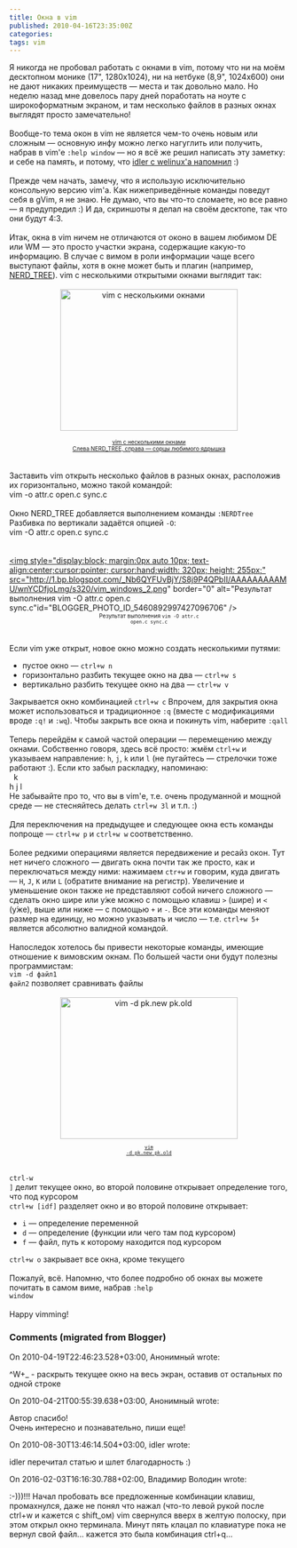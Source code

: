 ```yaml
---
title: Окна в vim
published: 2010-04-16T23:35:00Z
categories: 
tags: vim
---
```


Я никогда не пробовал работать с окнами в vim, потому что ни на моём десктопном монике (17", 1280x1024), ни на нетбуке (8,9", 1024x600) они не дают никаких преимуществ — места и так довольно мало. Но неделю назад мне довелось пару дней поработать на ноуте с широкоформатным экраном, и там несколько файлов в разных окнах выглядят просто замечательно!<br /><br />Вообще-то тема окон в vim не является чем-то очень новым или сложным — основную инфу можно легко нагуглить или получить, набрав в vim'е <code>:help window</code> — но я всё же решил написать эту заметку: и себе на память, и потому, что <a href="http://welinux.ru/post/2791/#cmnt51342">idler с welinux'а напомнил</a> :)<br /><a name='more'></a><br />Прежде чем начать, замечу, что я использую исключительно консольную версию vim'а. Как нижеприведённые команды поведут себя в gVim, я не знаю. Не думаю, что вы что-то сломаете, но все равно — я предупредил :) И да, скриншоты я делал на своём десктопе, так что они будут 4:3.<br /><br />Итак, окна в vim ничем не отличаются от оконо в вашем любимом DE или WM — это просто участки экрана, содержащие какую-то информацию. В случае с вимом в роли информации чаще всего выступают файлы, хотя в окне может быть и плагин (например, <a href="http://www.vim.org/scripts/script.php?script_id=1658">NERD_TREE</a>). vim с несколькими открытыми окнами выглядит так:<br /><br /><a onblur="try {parent.deselectBloggerImageGracefully();} catch(e) {}" href="http://1.bp.blogspot.com/_Nb6QYFUvBjY/S8j8QLseHMI/AAAAAAAAAMM/jM9CanyIZOo/s1600/vim_windows_1.png"><img style="display:block; margin:0px auto 10px; text-align:center;cursor:pointer; cursor:hand;width: 320px; height: 255px;" src="http://1.bp.blogspot.com/_Nb6QYFUvBjY/S8j8QLseHMI/AAAAAAAAAMM/jM9CanyIZOo/s320/vim_windows_1.png" border="0" alt="vim с несколькими окнами" id="BLOGGER_PHOTO_ID_5460891903134145730" /><center><font size="-2">vim с несколькими окнами<br />Слева NERD_TREE, справа — сорцы любимого ядрышка</font></center></a><br /><br />Заставить vim открыть несколько файлов в разных окнах, расположив их горизонтально, можно такой командой:<br /><div class="code">vim -o attr.c open.c sync.c</div><br />Окно NERD_TREE добавляется выполнением команды <code>:NERDTree</code> Разбивка по вертикали задаётся опцией <code>-O</code>:<br /><div class="code">vim -O attr.c open.c sync.c</div><br /><br /><a onblur="try {parent.deselectBloggerImageGracefully();} catch(e) {}" href="http://1.bp.blogspot.com/_Nb6QYFUvBjY/S8j9P4QPbII/AAAAAAAAAMU/wnYCDfjoLmg/s1600/vim_windows_2.png"><img style="display:block; margin:0px auto 10px; text-align:center;cursor:pointer; cursor:hand;width: 320px; height: 255px;" src="http://1.bp.blogspot.com/_Nb6QYFUvBjY/S8j9P4QPbII/AAAAAAAAAMU/wnYCDfjoLmg/s320/vim_windows_2.png" border="0" alt="Результат выполнения vim -O attr.c open.c sync.c"id="BLOGGER_PHOTO_ID_5460892997427096706" /><center><font size="-2">Результат выполнения <code>vim -O attr.c open.c sync.c</code></font></center></a><br /><br />Если vim уже открыт, новое окно можно создать несколькими путями:<ul><li>пустое окно — <code>ctrl+w n</code></li><li>горизонтально разбить текущее окно на два — <code>ctrl+w s</code></li><li>вертикально разбить текущее окно на два — <code>ctrl+w v</code></li></ul>Закрывается окно комбинацией <code>ctrl+w c</code> Впрочем, для закрытия окна может использоваться и традиционное <code>:q</code> (вместе с модификациями вроде <code>:q!</code> и <code>:wq</code>). Чтобы закрыть все окна и покинуть vim, наберите <code>:qall</code><br /><br />Теперь перейдём к самой частой операции — перемещению между окнами. Собственно говоря, здесь всё просто: жмём <code>ctrl+w</code> и указываем направление: <code>h</code>, <code>j</code>, <code>k</code> или <code>l</code> (не пугайтесь — стрелочки тоже работают :). Если кто забыл раскладку, напоминаю:<br /><div class="code">  k<br />h j l</div> Не забывайте про то, что вы в vim'е, т.е. очень продуманной и мощной среде — не стесняйтесь делать <code>ctrl+w 3l</code> и т.п. :)<br /><br />Для переключения на предыдущее и следующее окна есть команды попроще — <code>ctrl+w p</code> и <code>ctrl+w w</code> соответственно.<br /><br />Более редкими операциями является передвижение и ресайз окон. Тут нет ничего сложного — двигать окна почти так же просто, как и переключаться между ними: нажимаем <code>ctr+w</code> и говорим, куда двигать — <code>H</code>, <code>J</code>, <code>K</code> или <code>L</code> (обратите внимание на регистр). Увеличение и уменьшение окон также не представляют собой ничего сложного — сделать окно шире или у́же можно с помощью клавиш <code>&gt;</code> (шире) и <code>&lt;</code> (у́же), выше или ниже — с помощью <code>+</code> и <code>-</code>. Все эти команды меняют размер на единицу, но можно указывать и число — т.е. <code>ctrl+w 5+</code> является абсолютно валидной командой.<br /><br />Напоследок хотелось бы привести некоторые команды, имеющие отношение к вимовским окнам. По большей части они будут полезны программистам:<br /><code>vim -d файл1 файл2</code> позволяет сравнивать файлы<br /><br /><a onblur="try {parent.deselectBloggerImageGracefully();} catch(e) {}" href="http://2.bp.blogspot.com/_Nb6QYFUvBjY/S8kFGpj8PXI/AAAAAAAAAMc/BeDbSZ3c4yg/s1600/vim_windows_3.png"><img style="display:block; margin:0px auto 10px; text-align:center;cursor:pointer; cursor:hand;width: 320px; height: 255px;" src="http://2.bp.blogspot.com/_Nb6QYFUvBjY/S8kFGpj8PXI/AAAAAAAAAMc/BeDbSZ3c4yg/s320/vim_windows_3.png" border="0" alt="vim -d pk.new pk.old" id="BLOGGER_PHOTO_ID_5460901634957393266" /><center><font size="-2"><code>vim -d pk.new pk.old</code></font></center></a><br /><br /><code>ctrl-w ]</code> делит текущее окно, во второй половине открывает определение того, что под курсором<br /><code>ctrl+w [idf]</code> разделяет окно и во второй половине открывает:<ul><li><code>i</code> — определение переменной</li><li><code>d</code> — определение (функции или чего там под курсором)</li><li><code>f</code> — файл, путь к которому находится под курсором</li></ul><code>ctrl+w o</code> закрывает все окна, кроме текущего<br /><br />Пожалуй, всё. Напомню, что более подробно об окнах вы можете почитать в самом виме, набрав <code>:help window</code><br /><br />Happy vimming!

<h3 id='hakyll-convert-comments-title'>Comments (migrated from Blogger)</h3>
<div class='hakyll-convert-comment'>
<p class='hakyll-convert-comment-date'>On 2010-04-19T22:46:23.528+03:00, Анонимный wrote:</p>
<p class='hakyll-convert-comment-body'>
^W+_ - раскрыть текущее окно на весь экран, оставив от остальных по одной строке
</p>
</div>

<div class='hakyll-convert-comment'>
<p class='hakyll-convert-comment-date'>On 2010-04-21T00:55:39.638+03:00, Анонимный wrote:</p>
<p class='hakyll-convert-comment-body'>
Автор спасибо! <br />Очень интересно и познавательно, пиши еще!
</p>
</div>

<div class='hakyll-convert-comment'>
<p class='hakyll-convert-comment-date'>On 2010-08-30T13:46:14.504+03:00, idler wrote:</p>
<p class='hakyll-convert-comment-body'>
idler перечитал статью и шлет благодарность :)
</p>
</div>

<div class='hakyll-convert-comment'>
<p class='hakyll-convert-comment-date'>On 2016-02-03T16:16:30.788+02:00, Владимир Володин wrote:</p>
<p class='hakyll-convert-comment-body'>
:-)))!!! Начал пробовать все предложенные комбинации клавиш, промахнулся, даже не понял что нажал (что-то левой рукой после ctrl+w и кажется с shift_ом) vim свернулся вверх в желтую полоску, при этом открыл окно терминала. Минут пять клацал по клавиатуре пока не вернул свой файл... кажется это была комбинация ctrl+q...
</p>
</div>




